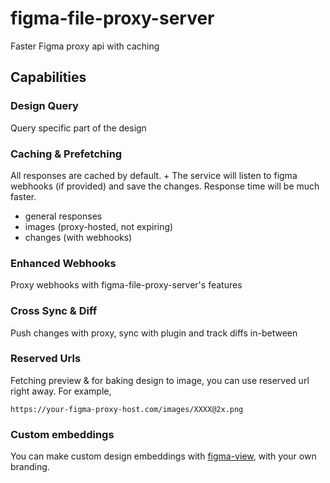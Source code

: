 # figma-file-proxy-server
Faster Figma proxy api with caching


## Capabilities

### Design Query
Query specific part of the design


### Caching & Prefetching
All responses are cached by default. + The service will listen to figma webhooks (if provided) and save the changes.
Response time will be much faster.

- general responses
- images (proxy-hosted, not expiring)
- changes (with webhooks)


### Enhanced Webhooks
Proxy webhooks with figma-file-proxy-server's features

### Cross Sync & Diff
Push changes with proxy, sync with plugin and track diffs in-between 


### Reserved Urls
Fetching preview & for baking design to image, you can use reserved url right away.
For example, 

`https://your-figma-proxy-host.com/images/XXXX@2x.png`


### Custom embeddings
You can make custom design embeddings with [figma-view](https://github.com/gridaco/figma-view), with your own branding.
